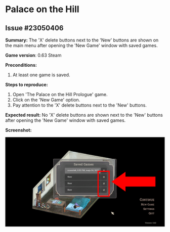 # Palace on the Hill

## Issue #23050406

**Summary:** The 'X' delete buttons next to the 'New' buttons are shown on the main menu after opening the 'New Game' window with saved games.

**Game version**: 0.63 Steam

**Preconditions:**

1. At least one game is saved.

**Steps to reproduce:**

1. Open 'The Palace on the Hill Prologue' game.
2. Click on the 'New Game' option.
3. Pay attention to the 'X' delete buttons next to the 'New' buttons.

**Expected result:** No 'X' delete buttons are shown next to the 'New' buttons after opening the 'New Game' window with saved games.

**Screenshot:**

![23050406](23050406.png)
